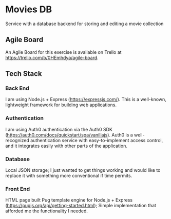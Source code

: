 # Movies DB
Service with a database backend for storing and editing a movie collection

## Agile Board
An Agile Board for this exercise is available on Trello at https://trello.com/b/0HEmhdya/agile-board.

## Tech Stack
### Back End
I am using Node.js + Express (https://expressjs.com/). This is a well-known, lightweight framework for building web applications. 

### Authentication
I am using Auth0 authentication via the Auth0 SDK (https://auth0.com/docs/quickstart/spa/vanillajs). 
Auth0 is a well-recognized authentication service with easy-to-implement access control, and it integrates easily with other parts of the application.

### Database
Local JSON storage; I just wanted to get things working and would like to replace it with something more conventional if time permits.

### Front End
HTML page built Pug template engine for Node.js + Express (https://pugjs.org/api/getting-started.html); Simple implementation that afforded me the functionality I needed.
